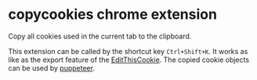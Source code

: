 # copycookies chrome extension
Copy all cookies used in the current tab to the clipboard.

This extension can be called by the shortcut key `Ctrl+Shift+K`.
It works as like as the export feature of the [EditThisCookie](http://editthiscookie.com/).
The copied cookie objects can be used by [puppeteer](https://github.com/puppeteer/puppeteer).
